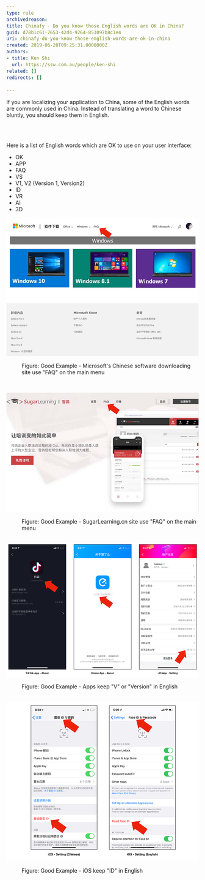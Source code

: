 ```yaml
---
type: rule
archivedreason: 
title: Chinafy - Do you know those English words are OK in China?
guid: d78b1c61-7653-42d4-9264-853097b8c1e4
uri: chinafy-do-you-know-those-english-words-are-ok-in-china
created: 2019-06-20T09:25:31.0000000Z
authors:
- title: Ken Shi
  url: https://ssw.com.au/people/ken-shi
related: []
redirects: []

---
```



<p>​If you are localizing your application to China, some of the English words are commonly used in China. Instead of translating a word to Chinese bluntly, you should keep them in English. <br></p>
<br><excerpt class='endintro'></excerpt><br>
<p>Here is a list of English words which are OK to use on your user interface:<br></p><ul><li>​OK<br></li><li>APP<br></li><li>FAQ<br></li><li>VS<br></li><li>V1, V2 (Version 1, Version2)<br></li><li>ID<br></li><li>VR<br></li><li>AI<br></li><li>3D​<br></li></ul><dl class="ssw15-rteElement-ImageArea">
   <img src="microsoft download site.jpg" alt="" style="width:660px;" />
</dl><dd class="ssw15-rteElement-FigureGood">Figure: Good Example - Microsoft's Chinese software downloading site use "FAQ" on the main menu<br></dd><p>
   <br>
</p><dl class="ssw15-rteElement-ImageArea">
   <img src="sugarlearning cn site.jpg" alt="" style="width:660px;" />
</dl><dd class="ssw15-rteElement-FigureGood">Figure: Good Example - SugarLearning.cn site use "FAQ" on the main menu<br></dd>​  
<dl class="ssw15-rteElement-ImageArea">
   <img src="versionok.png" alt="" style="width:660px;" />
</dl><dd class="ssw15-rteElement-FigureGood">Figure: Good Example - Apps keep "V" or "Version" in English<br></dd>​  
<dl class="ssw15-rteElement-ImageArea">
   <img src="FACE ID.png" alt="" style="width:660px;" />
</dl><dd class="ssw15-rteElement-FigureGood">Figure: Good Example - iOS keep "ID" in English<br></dd>​ ​​​ 
<div><p>
      <br>
   </p></div>


